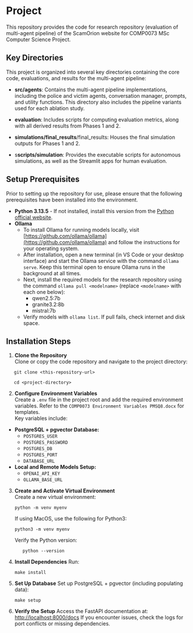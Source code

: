 # Project

This repository provides the code for research repository (evaluation of multi-agent pipeline) of the ScamOrion website for COMP0073 MSc Computer Science Project.

## Key Directories

This project is organized into several key directories containing the core code, evaluations, and results for the multi-agent pipeline:

- **src/agents**: Contains the multi-agent pipeline implementations, including the police and victim agents, conversation manager, prompts, and utility functions. This directory also includes the pipeline variants used for each ablation study.

- **evaluation**: Includes scripts for computing evaluation metrics, along with all derived results from Phases 1 and 2.

- **simulations/final_results**/final_results: Houses the final simulation outputs for Phases 1 and 2.

- s**scripts/simulation**: Provides the executable scripts for autonomous simulations, as well as the Streamlit apps for human evaluation.

## Setup Prerequisites

Prior to setting up the repository for use, please ensure that the following prerequisites have been installed into the environment.

- **Python 3.13.5** - If not installed, install this version from the [Python official website](https://www.python.org/).
- **Ollama**
  - To install Ollama for running models locally, visit [https://github.com/ollama/ollama](https://github.com/ollama/ollama) and follow the instructions for your operating system.
  - After installation, open a new terminal (in VS Code or your desktop interface) and start the Ollama service with the command `ollama serve`. Keep this terminal open to ensure Ollama runs in the background at all times.
  - Next, install the required models for the research repository using the command `ollama pull <modelname>` (replace `<modelname>` with each one below):
    - qwen2.5:7b
    - granite3.2:8b
    - mistral:7b
  - Verify models with `ollama list`. If pull fails, check internet and disk space.

## Installation Steps

1. **Clone the Repository**  
   Clone or copy the code repository and navigate to the project directory:

```
   git clone <this-repository-url>

   cd <project-directory>
```

2. **Configure Environment Variables**  
   Create a `.env` file in the project root and add the required environment variables. Refer to the `COMP0073 Environment Variables PMSQ8.docx` for templates.  
   Key variables include:

- **PostgreSQL + pgvector Database:**
  - `POSTGRES_USER`
  - `POSTGRES_PASSWORD`
  - `POSTGRES_DB`
  - `POSTGRES_PORT`
  - `DATABASE_URL`
- **Local and Remote Models Setup:**
  - `OPENAI_API_KEY`
  - `OLLAMA_BASE_URL`

3. **Create and Activate Virtual Environment**  
    Create a new virtual environment:

   ```
   python -m venv myenv
   ```

   If using MacOS, use the following for Python3:

   ```
   python3 -m venv myenv
   ```

   Verify the Python version:

   ```
      python --version
   ```

4. **Install Dependencies**
   Run:

   ```
   make install
   ```

5. **Set Up Database**
   Set up PostgreSQL + pgvector (including populating data):

   ```
   make setup
   ```

6. **Verify the Setup**
   Access the FastAPI documentation at:
   [http://localhost:8000/docs](http://localhost:8000/docs)
   If you encounter issues, check the logs for port conflicts or missing dependencies.
